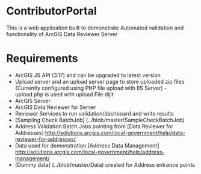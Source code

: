 # ContributorPortal
This is a web application built to demonstrate Automated validation and  functionality of ArcGIS Data Reviewer Server

# Requirements

* ArcGIS JS API (3.17) and can be upgraded to latest version
* Upload server and an upload server page to store uploaded zip files (Currently configured using PHP file upload with IIS Server) - upload.php is used with upload File dijit
* ArcGIS Server 
* ArcGIS Data Reviewer for Server
* Reviewer Services to run validation/dashboard and write results
* [Sampling Check BatchJob] (../blob/master/SampleCheckBatchJob)
* Address Validation Batch Jobs pointing from [Data Reviewer for Addresses] http://solutions.arcgis.com/local-government/help/data-reviewer-for-addresses/
* Data used for demonstration  [Address Data Management] http://solutions.arcgis.com/local-government/help/address-management/
* [Dummy data] (../blob/master/Data) created for Address entrance points


